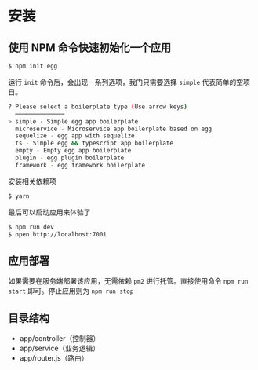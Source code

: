 # 安装

## 使用 NPM 命令快速初始化一个应用

```sh
$ npm init egg
```

运行 `init` 命令后，会出现一系列选项，我门只需要选择 `simple` 代表简单的空项目。

```sh
? Please select a boilerplate type (Use arrow keys)
  ──────────────
> simple - Simple egg app boilerplate
  microservice - Microservice app boilerplate based on egg
  sequelize - egg app with sequelize
  ts - Simple egg && typescript app boilerplate
  empty - Empty egg app boilerplate
  plugin - egg plugin boilerplate
  framework - egg framework boilerplate
```

安装相关依赖项

```sh
$ yarn
```

最后可以启动应用来体验了

```sh
$ npm run dev
$ open http://localhost:7001
```

## 应用部署

如果需要在服务端部署该应用，无需依赖 `pm2` 进行托管。直接使用命令 `npm run start` 即可。停止应用则为 `npm run stop`

## 目录结构

-   app/controller（控制器）
-   app/service（业务逻辑）
-   app/router.js（路由）

